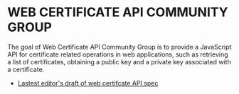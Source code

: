 # WEB CERTIFICATE API COMMUNITY GROUP
The goal of Web Certificate API Community Group is to provide a JavaScript API for certificate related operations in web applications, such as retrieving a list of certificates, obtaining a public key and a private key associated with a certificate.

* [Lastest editor's draft of web certifcate API spec](https://w3c.github.io/web-cert-api-cg/index.html)
